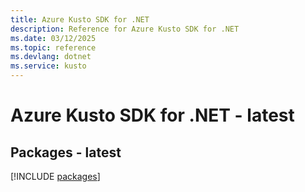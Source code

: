 ```yaml
---
title: Azure Kusto SDK for .NET
description: Reference for Azure Kusto SDK for .NET
ms.date: 03/12/2025
ms.topic: reference
ms.devlang: dotnet
ms.service: kusto
---
```

# Azure Kusto SDK for .NET - latest
## Packages - latest
[!INCLUDE [packages](kusto-index.md)]